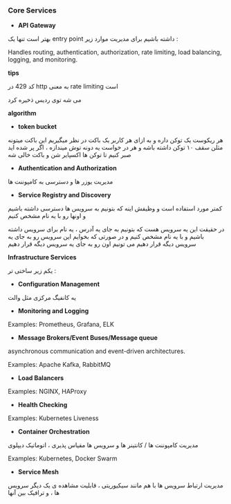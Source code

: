 ### Core Services

+ **API Gateway**

بهتر است تنها یک entry point داشته باشیم برای مدیریت موارد زیر : 

Handles routing, authentication, authorization, rate limiting, load balancing, logging, and monitoring.

**tips**

 کد 429 در http به معنی rate limiting است

می شه توی ردیس ذخیره کرد

**algorithm**

+ **token bucket**

هر ریکوست یک توکن داره و به ازای هر کاربر یک باکت در نظر میگیریم این باکت میتونه مثلن سقف ۱۰ توکن داشته باشه و هر در خواست یه دونه توش میندازه ، اگر پر شده اید صبر کنیم تا توکن ها اکسپایر شن و باکت خالی شه 



+ **Authentication and Authorization**

مدیریت یوزر ها و دسترسی به کامپوننت ها


+ **Service Registry and Discovery**

کمتر مورد استفاده است و وظیفش اینه که بتونیم به سرویس ها دسترسی داشته باشیم و اونها رو با یه نام مشخص کنیم

در حقیقت این یه سرویس هست که بتونیم به جای یه آدرس ، یه نام برای سرویس داشته باشیم و با یه نام مشخص کنیم و در صورتی که بخوایم این سرویس رو به جای یه سرویس دیگه قرار دهیم می تونیم اون رو به جای یه سرویس دیگه قرار دهیم 


**Infrastructure Services**

یکم زیر ساختی تر :

+ **Configuration Management**

یه کانفیگ مرکزی مثل والت

+ **Monitoring and Logging**

Examples: Prometheus, Grafana, ELK

+ **Message Brokers/Event Buses/Message queue**

asynchronous communication and event-driven architectures.

Examples: Apache Kafka, RabbitMQ

+ **Load Balancers**

Examples: NGINX, HAProxy

+ **Health Checking**

Examples: Kubernetes Liveness

+ **Container Orchestration**

مدیریت کامپوننت ها / کانتینر ها و سرویس ها مقیاس پذیری ، اتوماتیک دیپلوی

Examples: Kubernetes, Docker Swarm

+ **Service Mesh**

مدیریت  ارتباط سرویس ها با هم  مانند سیکیوریتی ، قابلیت مشاهده ی یک دیگر سرویس ها ،  و ترافیک بین آنها

